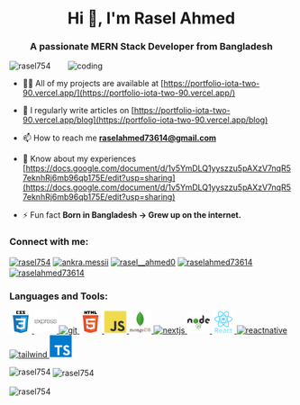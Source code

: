 <h1 align="center">Hi 👋, I'm Rasel Ahmed</h1>
<h3 align="center">A passionate MERN Stack Developer from Bangladesh</h3>

<img align="right" alt="coding" width="400" src="![image](https://github.com/user-attachments/assets/cf80d08a-d300-417d-92e3-86992e2fab00)">

<p align="left"> <img src="https://komarev.com/ghpvc/?username=rasel754&label=Profile%20views&color=0e75b6&style=flat" alt="rasel754" /> </p>

- 👨‍💻 All of my projects are available at [https://portfolio-iota-two-90.vercel.app/](https://portfolio-iota-two-90.vercel.app/)

- 📝 I regularly write articles on [https://portfolio-iota-two-90.vercel.app/blog](https://portfolio-iota-two-90.vercel.app/blog)

- 📫 How to reach me **raselahmed73614@gmail.com**

- 📄 Know about my experiences [https://docs.google.com/document/d/1v5YmDLQ1yyszzu5pAXzV7nqR57eknhRj6mb96qb175E/edit?usp=sharing](https://docs.google.com/document/d/1v5YmDLQ1yyszzu5pAXzV7nqR57eknhRj6mb96qb175E/edit?usp=sharing)

- ⚡ Fun fact **Born in Bangladesh → Grew up on the internet.**

<h3 align="left">Connect with me:</h3>
<p align="left">
<a href="https://linkedin.com/in/rasel754" target="blank"><img align="center" src="https://raw.githubusercontent.com/rahuldkjain/github-profile-readme-generator/master/src/images/icons/Social/linked-in-alt.svg" alt="rasel754" height="30" width="40" /></a>
<a href="https://fb.com/ankra.messii" target="blank"><img align="center" src="https://raw.githubusercontent.com/rahuldkjain/github-profile-readme-generator/master/src/images/icons/Social/facebook.svg" alt="ankra.messii" height="30" width="40" /></a>
<a href="https://instagram.com/rasel__ahmed0" target="blank"><img align="center" src="https://raw.githubusercontent.com/rahuldkjain/github-profile-readme-generator/master/src/images/icons/Social/instagram.svg" alt="rasel__ahmed0" height="30" width="40" /></a>
<a href="https://www.hackerrank.com/raselahmed73614" target="blank"><img align="center" src="https://raw.githubusercontent.com/rahuldkjain/github-profile-readme-generator/master/src/images/icons/Social/hackerrank.svg" alt="raselahmed73614" height="30" width="40" /></a>
<a href="https://codeforces.com/profile/raselahmed73614" target="blank"><img align="center" src="https://raw.githubusercontent.com/rahuldkjain/github-profile-readme-generator/master/src/images/icons/Social/codeforces.svg" alt="raselahmed73614" height="30" width="40" /></a>
</p>

<h3 align="left">Languages and Tools:</h3>
<p align="left"> <a href="https://www.w3schools.com/css/" target="_blank" rel="noreferrer"> <img src="https://raw.githubusercontent.com/devicons/devicon/master/icons/css3/css3-original-wordmark.svg" alt="css3" width="40" height="40"/> </a> <a href="https://expressjs.com" target="_blank" rel="noreferrer"> <img src="https://raw.githubusercontent.com/devicons/devicon/master/icons/express/express-original-wordmark.svg" alt="express" width="40" height="40"/> </a> <a href="https://git-scm.com/" target="_blank" rel="noreferrer"> <img src="https://www.vectorlogo.zone/logos/git-scm/git-scm-icon.svg" alt="git" width="40" height="40"/> </a> <a href="https://www.w3.org/html/" target="_blank" rel="noreferrer"> <img src="https://raw.githubusercontent.com/devicons/devicon/master/icons/html5/html5-original-wordmark.svg" alt="html5" width="40" height="40"/> </a> <a href="https://developer.mozilla.org/en-US/docs/Web/JavaScript" target="_blank" rel="noreferrer"> <img src="https://raw.githubusercontent.com/devicons/devicon/master/icons/javascript/javascript-original.svg" alt="javascript" width="40" height="40"/> </a> <a href="https://www.mongodb.com/" target="_blank" rel="noreferrer"> <img src="https://raw.githubusercontent.com/devicons/devicon/master/icons/mongodb/mongodb-original-wordmark.svg" alt="mongodb" width="40" height="40"/> </a> <a href="https://nextjs.org/" target="_blank" rel="noreferrer"> <img src="https://cdn.worldvectorlogo.com/logos/nextjs-2.svg" alt="nextjs" width="40" height="40"/> </a> <a href="https://nodejs.org" target="_blank" rel="noreferrer"> <img src="https://raw.githubusercontent.com/devicons/devicon/master/icons/nodejs/nodejs-original-wordmark.svg" alt="nodejs" width="40" height="40"/> </a> <a href="https://reactjs.org/" target="_blank" rel="noreferrer"> <img src="https://raw.githubusercontent.com/devicons/devicon/master/icons/react/react-original-wordmark.svg" alt="react" width="40" height="40"/> </a> <a href="https://reactnative.dev/" target="_blank" rel="noreferrer"> <img src="https://reactnative.dev/img/header_logo.svg" alt="reactnative" width="40" height="40"/> </a> <a href="https://tailwindcss.com/" target="_blank" rel="noreferrer"> <img src="https://www.vectorlogo.zone/logos/tailwindcss/tailwindcss-icon.svg" alt="tailwind" width="40" height="40"/> </a> <a href="https://www.typescriptlang.org/" target="_blank" rel="noreferrer"> <img src="https://raw.githubusercontent.com/devicons/devicon/master/icons/typescript/typescript-original.svg" alt="typescript" width="40" height="40"/> </a> </p>

<p><img align="left" src="https://github-readme-stats.vercel.app/api/top-langs?username=rasel754&show_icons=true&locale=en&layout=compact" alt="rasel754" /></p>

<p>&nbsp;<img align="center" src="https://github-readme-stats.vercel.app/api?username=rasel754&show_icons=true&locale=en" alt="rasel754" /></p>

<p><img align="center" src="https://github-readme-streak-stats.herokuapp.com/?user=rasel754&" alt="rasel754" /></p>
